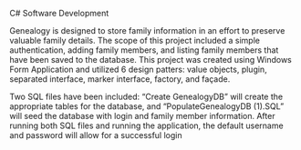 C# Software Development

Genealogy is designed to store family information in an effort to preserve valuable family details.  The scope of this project included a simple authentication, adding family members, and listing family members that have been saved to the database.  This project was created using Windows Form Application and utilized 6 design patters: value objects, plugin, separated interface, marker interface, factory, and façade.

Two SQL files have been included: “Create GenealogyDB” will create the appropriate tables for the database, and “PopulateGenealogyDB (1).SQL” will seed the database with login and family member information.  After running both SQL files and running the application, the default username and password will allow for a successful login
